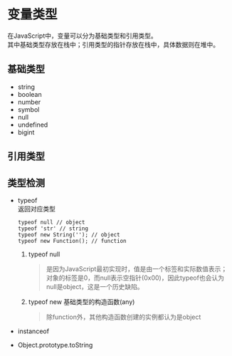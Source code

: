 # 变量类型
在JavaScript中，变量可以分为基础类型和引用类型。   
其中基础类型存放在栈中；引用类型的指针存放在栈中，具体数据则在堆中。
## 基础类型
- string
- boolean
- number
- symbol
- null
- undefined
- bigint
## 引用类型
## 类型检测
- typeof   
    返回对应类型
    ```
    typeof null // object
    typeof 'str' // string
    typeof new String(''); // object
    typeof new Function(); // function
    ```
  1. typeof null
      > 是因为JavaScript最初实现时，值是由一个标签和实际数值表示；对象的标签是0，而null表示空指针(0x00)，因此typeof也会认为null是object，这是一个历史缺陷。
  2. typeof new 基础类型的构造函数(any)
      > 除function外，其他构造函数创建的实例都认为是object
- instanceof

- Object.prototype.toString